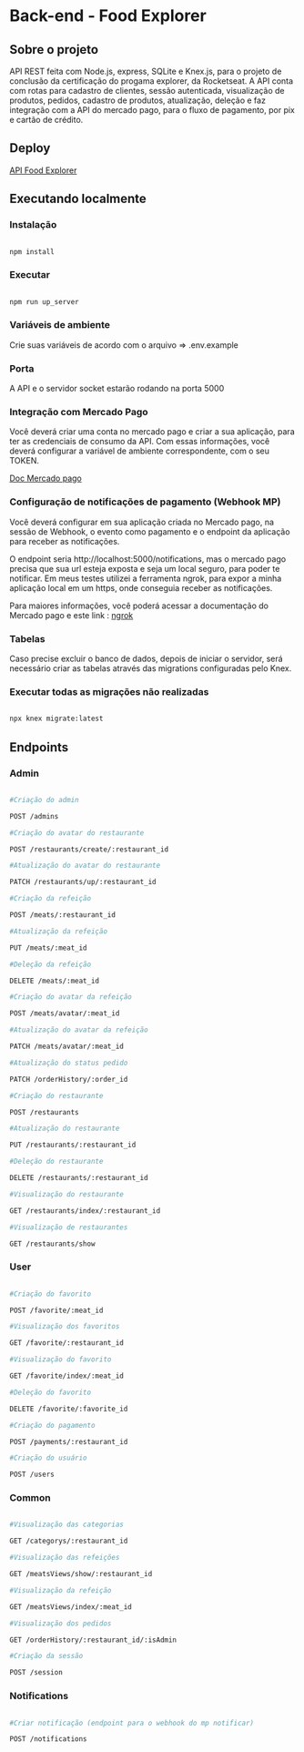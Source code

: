 # Back-end - Food Explorer

## Sobre o projeto

API REST feita com Node.js, express, SQLite e Knex.js, para o projeto de conclusão da certificação do progama explorer, da Rocketseat. A API conta com rotas para cadastro de clientes, sessão autenticada, visualização de produtos, pedidos, cadastro de produtos, atualização, deleção e faz integração com a API do mercado pago, para o fluxo de pagamento, por pix e cartão de crédito.


## Deploy

[API Food Explorer](https://food-explorer-api-5nxq.onrender.com)


## Executando localmente

### Instalação

```bash

npm install

```

### Executar

```bash

npm run up_server

```

### Variáveis de ambiente

Crie suas variáveis de acordo com o arquivo => .env.example

### Porta

A API e o servidor socket estarão rodando na porta 5000

### Integração com Mercado Pago

Você deverá criar uma conta no mercado pago e criar a sua aplicação, para ter as credenciais de consumo da API. Com essas informações, você deverá configurar a variável de ambiente correspondente, com o seu TOKEN.

[Doc Mercado pago](https://www.mercadopago.com.br/developers/pt)

### Configuração de notificações de pagamento (Webhook MP)

Você deverá configurar em sua aplicação criada no Mercado pago, na sessão de Webhook, o evento como pagamento e o endpoint da aplicação para receber as notificações.

O endpoint seria http://localhost:5000/notifications, mas o mercado pago precisa que sua url esteja exposta e seja um local seguro, para poder te notificar. Em meus testes utilizei a ferramenta ngrok, para expor a minha aplicação local em um https, onde conseguia receber as notificações.

Para maiores informações, você poderá acessar a documentação do Mercado pago e este link : [ngrok](https://ngrok.com/)

### Tabelas

Caso precise excluir o banco de dados, depois de iniciar o servidor, será necessário criar as tabelas através das migrations configuradas pelo Knex.

### Executar todas as migrações não realizadas

```bash

npx knex migrate:latest

```

## Endpoints

### Admin

```bash

#Criação do admin

POST /admins

#Criação do avatar do restaurante

POST /restaurants/create/:restaurant_id

#Atualização do avatar do restaurante

PATCH /restaurants/up/:restaurant_id

#Criação da refeição

POST /meats/:restaurant_id

#Atualização da refeição

PUT /meats/:meat_id

#Deleção da refeição

DELETE /meats/:meat_id

#Criação do avatar da refeição

POST /meats/avatar/:meat_id

#Atualização do avatar da refeição

PATCH /meats/avatar/:meat_id

#Atualização do status pedido

PATCH /orderHistory/:order_id

#Criação do restaurante

POST /restaurants

#Atualização do restaurante

PUT /restaurants/:restaurant_id

#Deleção do restaurante

DELETE /restaurants/:restaurant_id

#Visualização do restaurante

GET /restaurants/index/:restaurant_id

#Visualização de restaurantes

GET /restaurants/show

```

### User

```bash

#Criação do favorito

POST /favorite/:meat_id

#Visualização dos favoritos

GET /favorite/:restaurant_id

#Visualização do favorito

GET /favorite/index/:meat_id

#Deleção do favorito

DELETE /favorite/:favorite_id

#Criação do pagamento

POST /payments/:restaurant_id

#Criação do usuário

POST /users

```

### Common

```bash

#Visualização das categorias

GET /categorys/:restaurant_id

#Visualização das refeições

GET /meatsViews/show/:restaurant_id

#Visualização da refeição

GET /meatsViews/index/:meat_id

#Visualização dos pedidos

GET /orderHistory/:restaurant_id/:isAdmin

#Criação da sessão

POST /session

```

### Notifications

```bash

#Criar notificação (endpoint para o webhook do mp notificar)

POST /notifications

```




